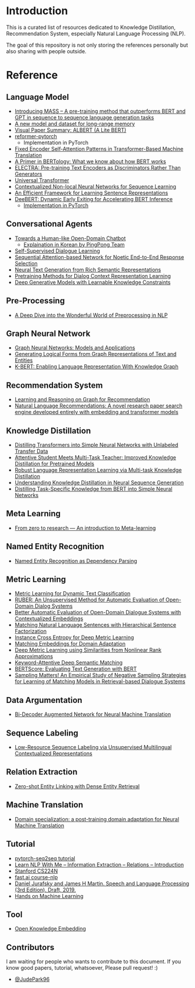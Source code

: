 # Introduction
This is a curated list of resources dedicated to Knowledge Distillation, Recommendation System, especially Natural Language Processing (NLP).

The goal of this repository is not only storing the references personally but also sharing with people outside.

# Reference

## Language Model
- [Introducing MASS – A pre-training method that outperforms BERT and GPT in sequence to sequence language generation tasks](https://www.microsoft.com/en-us/research/blog/introducing-mass-a-pre-training-method-that-outperforms-bert-and-gpt-in-sequence-to-sequence-language-generation-tasks/)
- [A new model and dataset for long-range memory](https://deepmind.com/blog/article/A_new_model_and_dataset_for_long-range_memory?fbclid=IwAR2XGjVqZgx90_S1y6e7CWR4BmAbsSspdn6Rks7BuN2Xuy3qnOpdf211bnc)
- [Visual Paper Summary: ALBERT (A Lite BERT)](https://amitness.com/2020/02/albert-visual-summary/)
- [reformer-pytorch](https://github.com/lucidrains/reformer-pytorch)
  - Implementation in PyTorch
- [Fixed Encoder Self-Attention Patterns in Transformer-Based Machine Translation](https://arxiv.org/abs/2002.10260?fbclid=IwAR3pr2SUEBe3L4eRZE8dR1X9lPpNcRc2aZUnEQZ5Y8B4sARgpqBeO76shc0)
- [A Primer in BERTology: What we know about how BERT works](https://arxiv.org/pdf/2002.12327.pdf)
- [ELECTRA: Pre-training Text Encoders as Discriminators Rather Than Generators](https://github.com/google-research/electra)
- [Universal Transformer](https://arxiv.org/pdf/1807.03819.pdf)
- [Contextualized Non-local Neural Networks for Sequence Learning](https://arxiv.org/abs/1811.08600)
- [An Efficient Framework for Learning Sentence Representations](https://arxiv.org/abs/1803.02893)
- [DeeBERT: Dynamic Early Exiting for Accelerating BERT Inference](https://arxiv.org/pdf/2004.12993.pdf)
  - [Implementation in PyTorch](https://github.com/castorini/DeeBERT)


## Conversational Agents
- [Towards a Human-like Open-Domain Chatbot](https://arxiv.org/abs/2001.09977?fbclid=IwAR1-8Qi3MNs8I8Q3yLIajkTHEJJjMWdAWRLIRC7A464mxSMJoEJDHxpGs9s)
  -  [Explaination in Korean by PingPong Team](https://blog.pingpong.us/meena-presentation/?fbclid=IwAR3epnb8NOQQcUQfXaJZLfGF-fhSsXV_FuVCD0yU78KOlb93Fi7KdMM51Kg)
- [Self-Supervised Dialogue Learning](https://arxiv.org/pdf/1907.00448.pdf)
- [Sequential Attention-based Network for Noetic End-to-End Response Selection](https://arxiv.org/abs/1901.02609)
- [Neural Text Generation from Rich Semantic Representations](https://arxiv.org/abs/1904.11564)
- [Pretraining Methods for Dialog Context Representation Learning](https://arxiv.org/pdf/1906.00414.pdf)
- [Deep Generative Models with Learnable Knowledge Constraints](http://papers.nips.cc/paper/8250-deep-generative-models-with-learnable-knowledge-constraints)

## Pre-Processing
- [A Deep Dive into the Wonderful World of Preprocessing in NLP](https://mlexplained.com/2019/11/06/a-deep-dive-into-the-wonderful-world-of-preprocessing-in-nlp/)

## Graph Neural Network
- [Graph Neural Networks: Models and Applications](http://cse.msu.edu/~mayao4/tutorials/aaai2020/?fbclid=IwAR285UMlV8mq1PWsIyYp233m-KHTueKzJorK2uyjQeh2yIli9zw9MxLhbjs)
- [Generating Logical Forms from Graph Representations of Text and Entities](https://arxiv.org/pdf/1905.08407.pdf)
- [K-BERT: Enabling Language Representation With Knowledge Graph](https://www.aaai.org/Papers/AAAI/2020GB/AAAI-LiuW.5594.pdf?fbclid=IwAR1U02U0REq-up-9upNT-ujKgX6uEidMnynqOOLUXswK7AcOYJPd59xF6WQ)

## Recommendation System
- [Learning and Reasoning on Graph for Recommendation](https://next-nus.github.io/)
- [Natural Language Recommendations: A novel research paper search engine developed entirely with embedding and transformer models](https://github.com/Santosh-Gupta/NaturalLanguageRecommendations)

## Knowledge Distillation
- [Distilling Transformers into Simple Neural Networks with Unlabeled Transfer Data](https://arxiv.org/abs/1910.01769)
- [Attentive Student Meets Multi-Task Teacher: Improved Knowledge Distillation for Pretrained Models](https://arxiv.org/pdf/1911.03588.pdf)
- [Robust Language Representation Learning via Multi-task Knowledge Distillation](https://www.microsoft.com/en-us/research/blog/robust-language-representation-learning-via-multi-task-knowledge-distillation/)
- [Understanding Knowledge Distillation in Neural Sequence Generation](https://www.microsoft.com/en-us/research/video/understanding-knowledge-distillation-in-neural-sequence-generation/)
- [Distilling Task-Specific Knowledge from BERT into Simple Neural Networks](https://arxiv.org/abs/1903.12136)

## Meta Learning
- [From zero to research — An introduction to Meta-learning](https://medium.com/huggingface/from-zero-to-research-an-introduction-to-meta-learning-8e16e677f78a)

## Named Entity Recognition
- [Named Entity Recognition as Dependency Parsing](https://arxiv.org/pdf/2005.07150.pdf)

## Metric Learning
- [Metric Learning for Dynamic Text Classification](https://www.aclweb.org/anthology/D19-6116/)
- [RUBER: An Unsupervised Method for Automatic Evaluation of Open-Domain Dialog Systems](https://arxiv.org/abs/1701.03079)
- [Better Automatic Evaluation of Open-Domain Dialogue Systems with Contextualized Embeddings](https://arxiv.org/abs/1904.10635)
- [Matching Natural Language Sentences with Hierarchical Sentence Factorization](https://arxiv.org/abs/1803.00179)
- [Instance Cross Entropy for Deep Metric Learning](https://arxiv.org/abs/1911.09976)
- [Matching Embeddings for Domain Adaptation](https://arxiv.org/abs/1909.11651)
- [Deep Metric Learning using Similarities from Nonlinear Rank Approximations](https://arxiv.org/abs/1909.09427)
- [Keyword-Attentive Deep Semantic Matching](https://arxiv.org/abs/2003.11516)
- [BERTScore: Evaluating Text Generation with BERT](https://arxiv.org/abs/1904.09675)
- [Sampling Matters! An Empirical Study of Negative Sampling Strategies
for Learning of Matching Models in Retrieval-based Dialogue Systems](https://www.aclweb.org/anthology/D19-1128.pdf?fbclid=IwAR3cnvcmRmf2Cwa5lXWx5aZLySGTinZla49sBgJZOJuKM9ifRTOh3yQVNWY)

## Data Argumentation
- [Bi-Decoder Augmented Network for Neural Machine Translation](https://arxiv.org/pdf/2001.04586.pdf)

## Sequence Labeling
- [Low-Resource Sequence Labeling via Unsupervised Multilingual Contextualized Representations](https://arxiv.org/abs/1910.10893)

## Relation Extraction
- [Zero-shot Entity Linking with Dense Entity Retrieval](https://arxiv.org/pdf/1911.03814.pdf?fbclid=IwAR3z8-1qEsoJ6h8k3R6Q5SnSN80AlHrenUmEOYAsDfqFwqels0BZc9qmNME)

## Machine Translation
- [Domain specialization: a post-training domain adaptation for Neural Machine Translation](https://arxiv.org/pdf/1612.06141.pdf)

## Tutorial
- [pytorch-seq2seq tutorial](https://github.com/bentrevett/pytorch-seq2seq)
- [Learn NLP With Me – Information Extraction – Relations – Introduction](https://ryanong.co.uk/2020/02/21/day-52-learn-nlp-with-me-information-extraction-relations-introduction/)
- [Stanford CS224N](http://web.stanford.edu/class/cs224n/)
- [fast.ai course-nlp](https://github.com/fastai/course-nlp)
- [Daniel Jurafsky and James H Martin. Speech and Language Processing (3rd Edition). Draft, 2019.](https://web.stanford.edu/~jurafsky/slp3/)
- [Hands on Machine Learning](https://github.com/ageron/handson-ml2?fbclid=IwAR1wilnC9h2P9yFNwvgrnpLE4i7xsYJ0o0APGVji5zDb2AGobajua434qHg)

## Tool
- [Open Knowledge Embedding](https://github.com/thunlp/OpenKE)

## Contributors
I am waiting for people who wants to contribute to this document. If you know good papers, tutorial, whatsoever, Please pull request! :) 

- [@JudePark96](https://github.com/JudePark96/)
